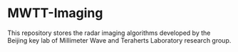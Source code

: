 # MWTT-Imaging
This repository stores the radar imaging algorithms developed by the Beijing key lab of Millimeter Wave and Teraherts Laboratory research group.
